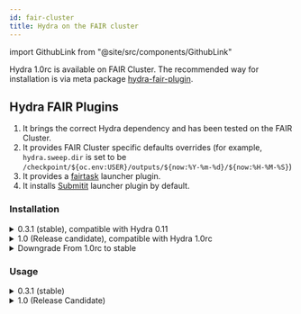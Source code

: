 ```yaml
---
id: fair-cluster
title: Hydra on the FAIR cluster
---
```


import GithubLink from "@site/src/components/GithubLink"

Hydra 1.0rc is available on FAIR Cluster. The recommended way for installation is via meta package [hydra-fair-plugin](https://github.com/fairinternal/hydra-fair-plugins).

## Hydra FAIR Plugins
1. It brings the correct Hydra dependency and has been tested on the FAIR Cluster.
2. It provides FAIR Cluster specific defaults overrides (for example, ```hydra.sweep.dir``` is set to be ```/checkpoint/${oc.env:USER}/outputs/${now:%Y-%m-%d}/${now:%H-%M-%S}```)
3. It provides a [fairtask](https://github.com/fairinternal/fairtask) launcher plugin.
4. It installs [Submitit](https://github.com/facebookincubator/submitit) launcher plugin by default.

### Installation
<details>
<summary>0.3.1 (stable), compatible with Hydra 0.11</summary>

### Clean Install
 
```commandline
pip install hydra-fair-plugins
```

The dependency installed looks like
```commandline
$ pip freeze | grep hydra
hydra-core==0.11.3
hydra-fair-cluster==0.1.4
hydra-fair-plugins==0.3.1
hydra-fairtask==0.1.8
hydra-submitit==0.2.0
```
</details>

<details>
<summary>1.0 (Release candidate), compatible with Hydra 1.0rc</summary>

With [`Submitit`](https://github.com/facebookincubator/submitit) open sourced, the corresponding plugin has been moved 
<GithubLink to="plugins/hydra_submitit_launcher">here</GithubLink>. Read this [doc](/docs/plugins/submitit_launcher) on installation/usage info.

### Clean Install
 
```commandline
pip install hydra-fair-plugins  --pre --upgrade --upgrade-strategy=eager
```

### Upgrade from stable
 
```commandline
# Remove legacy fair internal submitit launcher plugin
pip uninstall hydra-submitit -y
pip install hydra-fair-plugins  --pre --upgrade --upgrade-strategy=eager
```
Check out [Hydra documentation](/docs/plugins/submitit_launcher) for  more info on ```Submitit``` launcher plugin.


The depedency looks like 
```commandline
$ pip freeze | grep hydra
hydra-core==1.0.0rc1
hydra-fair-cluster==1.0.0rc1
hydra-fair-plugins==1.0.0rc1
hydra-fairtask==1.0.0rc1
hydra-submitit-launcher==1.0.0rc3
```

Please refer to [Hydra upgrades](/docs/upgrades/0.11_to_1.0/config_path_changes) on what changes are needed for your app for upgrading to Hydra 1.0
</details>

<details>
<summary>Downgrade From 1.0rc to stable</summary>

Downgrade to stable in case you run into issues and need to be unblocked immediately.
 
```commandline
pip freeze | grep hydra | xargs pip uninstall -y
pip install hydra-fair-plugins
```
</details>

### Usage

<details>
 <summary>0.3.1 (stable)</summary>
 
Once the plugins are installed, you can launch to the FAIR cluster by appending hydra/launcher=fairtask or hydra/launcher=submitit
for example:

```
 python my_app.py -m hydra/launcher=submitit db=mysql,postgresql
# or
 python my_app.py -m hydra/launcher=fairtask db=mysql,postgresql
```

Both hydra-submitit and hydra-fairtask are providing sensible defaults for their configuration ([Submitit](https://github.com/fairinternal/hydra-fair-plugins/blob/master/plugins/hydra-submitit/hydra_plugins/submitit/conf/hydra/launcher/submitit.yaml), [fairtask](https://github.com/fairinternal/hydra-fair-plugins/blob/master/plugins/hydra-fairtask/hydra_plugins/fairtask/conf/hydra/launcher/fairtask.yaml))

You can customize fairtask/submitit behavior much like you can customize anything else, from the command line or by overriding in your config file or composing in alternative launcher configuration.
You can view the Hydra config (which includes the config for submitit or fairtask) with this command:
```
python my_app.py hydra/launcher=submitit --cfg=hydra
```
</details>


<details>
 <summary>1.0 (Release Candidate)</summary>
 

For 1.0, ```fairtask``` usage remains the same. To use ```Submitit```, the command changes to:

```commandline
python my_app.py -m hydra/launcher=submitit_slurm db=mysql,postgresql
```

More info on ```Submitit``` launcher can be found [here](https://hydra.cc/docs/plugins/submitit_launcher)

</details>